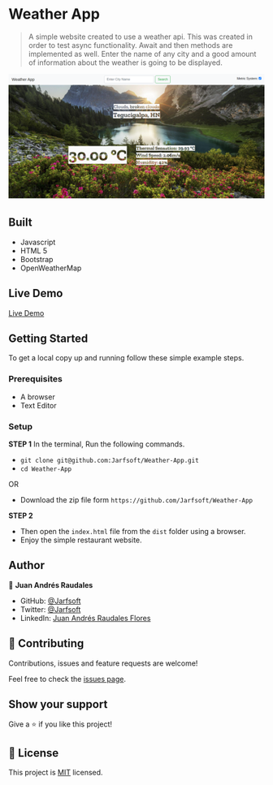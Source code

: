 # Weather App


> A simple website created to use a weather api. This was created in order to test async functionality. Await and then methods are implemented as well. Enter the name of any city and a good amount of information about the weather is going to be displayed.


![screenshot](./assets/images/screenshot.png)


## Built

- Javascript
- HTML 5
- Bootstrap
- OpenWeatherMap

## Live Demo

[Live Demo](https://rawcdn.githack.com/Jarfsoft/Weather-App/fb25cbdb73c6d400aee3d8eb9c2a515eb9aa48f1/dist/index.html)


## Getting Started

To get a local copy up and running follow these simple example steps.

### Prerequisites

- A browser
- Text Editor

### Setup

**STEP 1**
In the terminal, Run the following commands.

- `git clone git@github.com:Jarfsoft/Weather-App.git`
- `cd Weather-App`

OR

- Download the zip file form `https://github.com/Jarfsoft/Weather-App`

**STEP 2**

- Then open the `index.html` file from the `dist` folder using a browser.
- Enjoy the simple restaurant website.

## Author

👤 **Juan Andrés Raudales**

- GitHub: [@Jarfsoft](https://github.com/Jarfsoft)
- Twitter: [@Jarfsoft](https://twitter.com/Jarfsoft)
- LinkedIn: [Juan Andrés Raudales Flores](https://www.linkedin.com/in/juan-raudales-flores-7b0a3b113/)

## 🤝 Contributing

Contributions, issues and feature requests are welcome!

Feel free to check the [issues page](https://github.com/Jarfsoft/Weather-App/issues).

## Show your support

Give a ⭐️ if you like this project!

## 📝 License

This project is [MIT](https://opensource.org/licenses/MIT) licensed.
